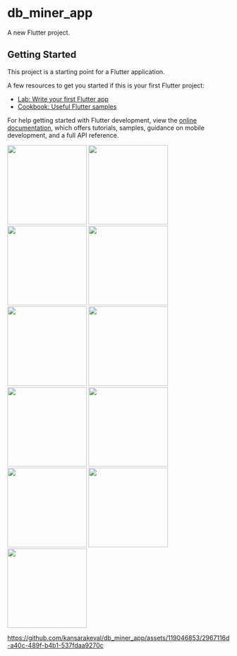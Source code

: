 # db_miner_app

A new Flutter project.

## Getting Started

This project is a starting point for a Flutter application.

A few resources to get you started if this is your first Flutter project:

- [Lab: Write your first Flutter app](https://docs.flutter.dev/get-started/codelab)
- [Cookbook: Useful Flutter samples](https://docs.flutter.dev/cookbook)

For help getting started with Flutter development, view the
[online documentation](https://docs.flutter.dev/), which offers tutorials,
samples, guidance on mobile development, and a full API reference.

<p>
  <img src="https://github.com/kansarakeval/db_miner_app/assets/119046853/99548ba9-af61-44c6-a0cc-fd1fb435f076" hight="500" width="180">
  <img src="https://github.com/kansarakeval/db_miner_app/assets/119046853/79cf23a0-0c28-4a4a-a2d6-5086d6cc9202" hight="500" width="180">
  <img src="https://github.com/kansarakeval/db_miner_app/assets/119046853/a1d6252d-77c7-4822-b9de-610376549725" hight="500" width="180">
  <img src="https://github.com/kansarakeval/db_miner_app/assets/119046853/cdc677e2-6d5a-452d-9adb-76d21b756b47" hight="500" width="180">
  <img src="https://github.com/kansarakeval/db_miner_app/assets/119046853/834a301f-8174-4ce4-bc6f-d7601de434eb" hight="500" width="180">
  <img src="https://github.com/kansarakeval/db_miner_app/assets/119046853/fb3828ce-d16a-4ea3-a85d-2c2cd49d504b" hight="500" width="180">
  <img src="https://github.com/kansarakeval/db_miner_app/assets/119046853/ab769bc2-8817-4de7-9b6e-65e1eda285b1" hight="500" width="180">
  <img src="https://github.com/kansarakeval/db_miner_app/assets/119046853/4b0fb20b-903b-4f2e-8fc6-adb4221a9268" hight="500" width="180">
  <img src="https://github.com/kansarakeval/db_miner_app/assets/119046853/1b6a4651-6e8c-4231-9da0-b904f32245b1" hight="500" width="180">
  <img src="https://github.com/kansarakeval/db_miner_app/assets/119046853/d2741fdb-352b-4a4c-abdb-63662753fb9b" hight="500" width="180">
  <img src="https://github.com/kansarakeval/db_miner_app/assets/119046853/e794cff1-6369-4df0-936d-7aaf139a823f" hight="500" width="180">
  
</p>



https://github.com/kansarakeval/db_miner_app/assets/119046853/2967116d-a40c-489f-b4b1-537fdaa9270c


